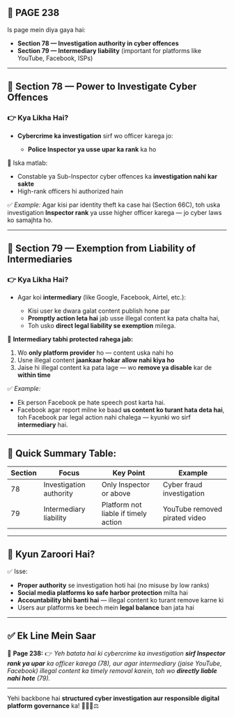 ## 📄 **PAGE 238**

Is page mein diya gaya hai:

* **Section 78 — Investigation authority in cyber offences**
* **Section 79 — Intermediary liability** (important for platforms like YouTube, Facebook, ISPs)

---

## 🔹 **Section 78 — Power to Investigate Cyber Offences**

### 👉 Kya Likha Hai?

* **Cybercrime ka investigation** sirf wo officer karega jo:

  * **Police Inspector ya usse upar ka rank** ka ho

📌 Iska matlab:

* Constable ya Sub-Inspector cyber offences ka **investigation nahi kar sakte**
* High-rank officers hi authorized hain

✅ *Example:* Agar kisi par identity theft ka case hai (Section 66C), toh uska investigation **Inspector rank** ya usse higher officer karega — jo cyber laws ko samajhta ho.

---

## 🔹 **Section 79 — Exemption from Liability of Intermediaries**

### 👉 Kya Likha Hai?

* Agar koi **intermediary** (like Google, Facebook, Airtel, etc.):

  * Kisi user ke dwara galat content publish hone par
  * **Promptly action leta hai** jab usse illegal content ka pata chalta hai,
  * Toh usko **direct legal liability se exemption** milega.

📌 **Intermediary tabhi protected rahega jab:**

1. Wo **only platform provider** ho — content uska nahi ho
2. Usne illegal content **jaankaar hokar allow nahi kiya ho**
3. Jaise hi illegal content ka pata lage — wo **remove ya disable** kar de **within time**

✅ *Example:*

* Ek person Facebook pe hate speech post karta hai.
* Facebook agar report milne ke baad **us content ko turant hata deta hai**, toh Facebook par legal action nahi chalega — kyunki wo sirf **intermediary** hai.

---

## 🧩 **Quick Summary Table:**

| Section | Focus                   | Key Point                            | Example                       |
| ------- | ----------------------- | ------------------------------------ | ----------------------------- |
| 78      | Investigation authority | Only Inspector or above              | Cyber fraud investigation     |
| 79      | Intermediary liability  | Platform not liable if timely action | YouTube removed pirated video |

---

## 🔹 **Kyun Zaroori Hai?**

✅ Isse:

* **Proper authority** se investigation hoti hai (no misuse by low ranks)
* **Social media platforms ko safe harbor protection** milta hai
* **Accountability bhi banti hai** — illegal content ko turant remove karne ki
* Users aur platforms ke beech mein **legal balance** ban jata hai

---

## ✅ **Ek Line Mein Saar**

📌 **Page 238:**
👉 *Yeh batata hai ki cybercrime ka investigation **sirf Inspector rank ya upar** ka officer karega (78), aur agar intermediary (jaise YouTube, Facebook) illegal content ka timely removal karein, toh wo **directly liable nahi hote** (79).*

---

Yehi backbone hai **structured cyber investigation aur responsible digital platform governance** ka! 🕵️‍♂️📱⚖️
